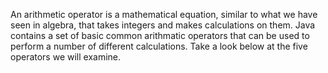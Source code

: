 An arithmetic operator is a mathematical equation, similar to what we have seen in algebra, that takes integers and makes calculations on them. Java contains a set of basic common arithmatic operators that can be used to perform a number of different calculations. Take a look below at the five operators we will examine.

